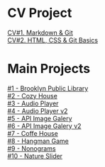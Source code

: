 # CV Project

[CV#1. Markdown & Git](https://PakhomovIvan.github.io/rsschool-cv/cv "CV#1. Markdown & Git")  
[CV#2. HTML, CSS & Git Basics](https://PakhomovIvan.github.io/rsschool-cv/ "CV#2. HTML, CSS & Git Basics")

# Main Projects

[#1 - Brooklyn Public Library](https://rolling-scopes-school.github.io/pakhomovivan-JSFEPRESCHOOL2023Q2/library/ "Brooklyn Public Library")\
[#2 - Cozy House](https://rolling-scopes-school.github.io/pakhomovivan-JSFEPRESCHOOL2024Q2/shelter/ "Cozy House")\
[#3 - Audio Player](https://rolling-scopes-school.github.io/pakhomovivan-JSFEPRESCHOOL2023Q2/js30-1.2-audio-player/ "Audio Player")\
[#4 - Audio Player v2](https://rolling-scopes-school.github.io/pakhomovivan-JSFEPRESCHOOL2024Q2/js30-1.2-audio-player/  "Audio Player v2")\
[#5 - API Image Galery](https://rolling-scopes-school.github.io/pakhomovivan-JSFEPRESCHOOL2023Q2/js30-2.2-image-gallery/ "API Image Galery")\
[#6 - API Image Galery v2](https://rolling-scopes-school.github.io/pakhomovivan-JSFEPRESCHOOL2024Q2/js30-2.2-image-gallery/ "API Image Galery v2")\
[#7 - Coffe House](https://rolling-scopes-school.github.io/pakhomovivan-JSFE2023Q4/coffe-house/ "Coffe House")\
[#8 - Hangman Game](https://rolling-scopes-school.github.io/pakhomovivan-JSFE2023Q4/hangman "Hangman")\
[#9 - Nonograms](https://rolling-scopes-school.github.io/pakhomovivan-JSFE2023Q4/nonograms/ "Nonograms")\
[#10 - Nature Slider](https://pakhomovivan.github.io/cssMemeSlider/cssMemeSlider/ "Nature Slider")
